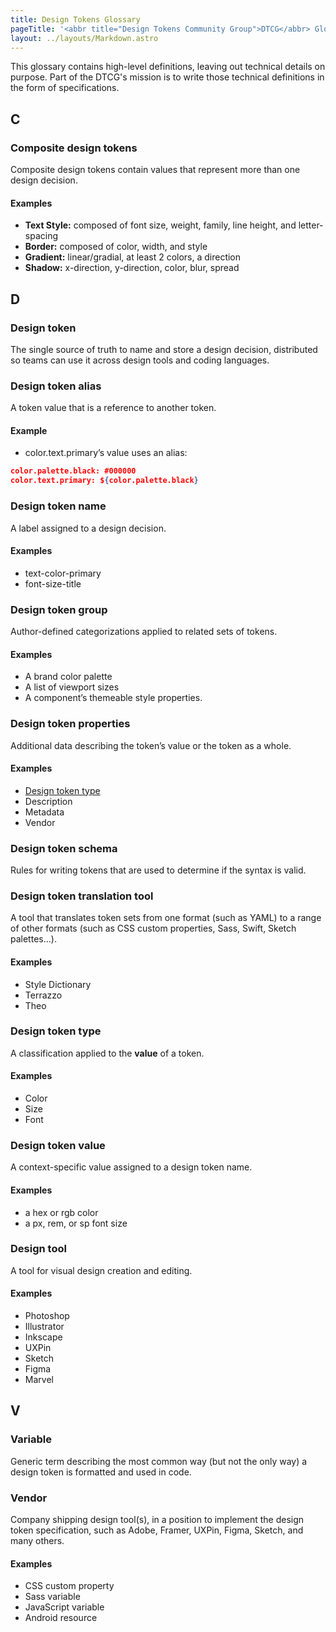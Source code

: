 ```yaml
---
title: Design Tokens Glossary
pageTitle: '<abbr title="Design Tokens Community Group">DTCG</abbr> Glossary'
layout: ../layouts/Markdown.astro
---
```


<!-- cSpell:words gradial -->

This glossary contains high-level definitions, leaving out technical details on purpose. Part of the DTCG's mission is to write those technical definitions in the form of specifications.

## C

### Composite design tokens

Composite design tokens contain values that represent more than one design decision.

#### Examples

- **Text Style:** composed of font size, weight, family, line height, and letter-spacing
- **Border:** composed of color, width, and style
- **Gradient:** linear/gradial, at least 2 colors, a direction
- **Shadow:** x-direction, y-direction, color, blur, spread

## D

### Design token

The single source of truth to name and store a design decision, distributed so teams can use it across design tools and coding languages.

### Design token alias

A token value that is a reference to another token.

#### Example

- color.text.primary’s value uses an alias:

```json
color.palette.black: #000000
color.text.primary: ${color.palette.black}
```

### Design token name

A label assigned to a design decision.

#### Examples

- text-color-primary
- font-size-title

### Design token group

Author-defined categorizations applied to related sets of tokens.

#### Examples

- A brand color palette
- A list of viewport sizes
- A component’s themeable style properties.

### Design token properties

Additional data describing the token’s value or the token as a whole.

#### Examples

- [Design token type](#design-token-type)
- Description
- Metadata
- Vendor

### Design token schema

Rules for writing tokens that are used to determine if the syntax is valid.

### Design token translation tool

A tool that translates token sets from one format (such as YAML) to a range of other formats (such as CSS custom properties, Sass, Swift, Sketch palettes…).

#### Examples

- Style Dictionary
- Terrazzo
- Theo

### Design token type

A classification applied to the **value** of a token.

#### Examples

- Color
- Size
- Font

### Design token value

A context-specific value assigned to a design token name.

#### Examples

- a hex or rgb color
- a px, rem, or sp font size

### Design tool

A tool for visual design creation and editing.

#### Examples

- Photoshop
- Illustrator
- Inkscape
- UXPin
- Sketch
- Figma
- Marvel

## V

### Variable

Generic term describing the most common way (but not the only way) a design token is formatted and used in code.

### Vendor

Company shipping design tool(s), in a position to implement the design token specification, such as Adobe, Framer, UXPin, Figma, Sketch, and many others.

#### Examples

- CSS custom property
- Sass variable
- JavaScript variable
- Android resource
